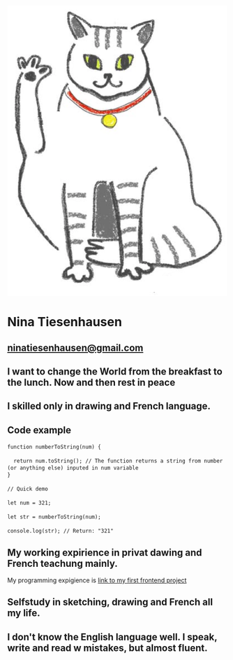 ![ava1](cateco1ava10.png "My avatar")
# Nina Tiesenhausen
## ninatiesenhausen@gmail.com
## I want to change the World from the breakfast to the lunch. Now and then rest in peace
## I skilled only in drawing and French language.
## Code example
  ```
  function numberToString(num) {
  
    return num.toString(); // The function returns a string from number (or anything else) inputed in num variable
  }
  
  // Quick demo
  
  let num = 321;
  
  let str = numberToString(num);
  
  console.log(str); // Return: "321"
  ```
## My working expirience in privat dawing and French teachung mainly.
  My programming expigience is 
  [link to my first frontend project][TagLink1]
  
  [TagLink1]: https://github.com/ninatiesenhausen/rsschool-cv/blob/gh-pages/cv.md "Nina's Github"
  
## Selfstudy in sketching, drawing and French all my life.
## I don't know the English language well. I speak, write and read w mistakes, but almost fluent.
